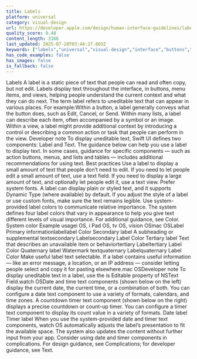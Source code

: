 ```yaml
---
title: Labels
platform: universal
category: visual-design
url: https://developer.apple.com/design/human-interface-guidelines/labels
quality_score: 0.48
content_length: 3166
last_updated: 2025-07-20T03:44:27.603Z
keywords: ["labels","universal","visual-design","interface","buttons","system","visual","color","presentation","input","design"]
has_code_examples: false
has_images: false
is_fallback: false
---
```


Labels A label is a static piece of text that people can read and often copy, but not edit. Labels display text throughout the interface, in buttons, menu items, and views, helping people understand the current context and what they can do next. The term label refers to uneditable text that can appear in various places. For example:Within a button, a label generally conveys what the button does, such as Edit, Cancel, or Send. Within many lists, a label can describe each item, often accompanied by a symbol or an image. Within a view, a label might provide additional context by introducing a control or describing a common action or task that people can perform in the view. Developer note To display uneditable text, Swift UI defines two components: Label and Text. The guidance below can help you use a label to display text. In some cases, guidance for specific components — such as action buttons, menus, and lists and tables — includes additional recommendations for using text. Best practices Use a label to display a small amount of text that people don’t need to edit. If you need to let people edit a small amount of text, use a text field. If you need to display a large amount of text, and optionally let people edit it, use a text view. Prefer system fonts. A label can display plain or styled text, and it supports Dynamic Type (where available) by default. If you adjust the style of a label or use custom fonts, make sure the text remains legible. Use system-provided label colors to communicate relative importance. The system defines four label colors that vary in appearance to help you give text different levels of visual importance. For additional guidance, see Color. System color Example usagei OS, i Pad OS, tv OS, vision OSmac OSLabel Primary informationlabellabel Color Secondary label A subheading or supplemental textsecondary Labelsecondary Label Color Tertiary label Text that describes an unavailable item or behaviortertiary Labeltertiary Label Color Quaternary label Watermark textquaternary Labelquaternary Label Color Make useful label text selectable. If a label contains useful information — like an error message, a location, or an IP address — consider letting people select and copy it for pasting elsewhere.mac OSDeveloper note To display uneditable text in a label, use the is Editable property of NSText Field.watch OSDate and time text components (shown below on the left) display the current date, the current time, or a combination of both. You can configure a date text component to use a variety of formats, calendars, and time zones. A countdown timer text component (shown below on the right) displays a precise countdown or count-up timer. You can configure a timer text component to display its count value in a variety of formats. Date label Timer label When you use the system-provided date and timer text components, watch OS automatically adjusts the label’s presentation to fit the available space. The system also updates the content without further input from your app. Consider using date and timer components in complications. For design guidance, see Complications; for developer guidance, see Text.